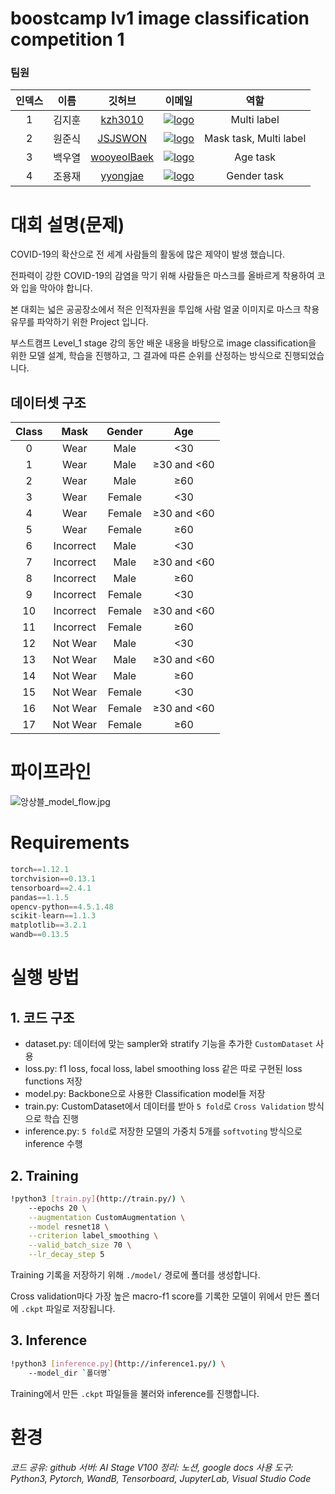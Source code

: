 # boostcamp lv1 image classification competition 1

### 팀원
| 인덱스 |  이름 | 깃허브 | 이메일 | 역할 |
|:--:|:----:|:----:|:----:|:----:|
| 1  | 김지훈 | <a href="https://github.com/kzh3010">kzh3010</a> | [![logo](https://img.shields.io/badge/Mail-kzh3010@gmail.com-D14836?style=flat&logo=gmail&logoColor=white)](mailto:kzh3010@gmail.com) | Multi label
| 2  | 원준식 | <a href="https://github.com/JSJSWON">JSJSWON</a> | [![logo](https://img.shields.io/badge/Mail-jswonjswon@gmail.com-D14836?style=flat&logo=gmail&logoColor=white)](mailto:jswonjswon@gmail.com) | Mask task, Multi label
| 3  | 백우열 | <a href="https://github.com/wooyeolBaek">wooyeolBaek</a> | [![logo](https://img.shields.io/badge/Mail-dwybaek7@gmail.com-D14836?style=flat&logo=gmail&logoColor=white)](mailto:dwybaek7@gmail.com) | Age task
| 4  | 조용재 | <a href="https://github.com/yyongjae">yyongjae</a> | [![logo](https://img.shields.io/badge/Mail-dydwo706@gmail.com-D14836?style=flat&logo=gmail&logoColor=white)](mailto:dydwo706@gmail.com) | Gender task


# 대회 설명(문제)

COVID-19의 확산으로 전 세계 사람들의 활동에 많은 제약이 발생 했습니다.

전파력이 강한 COVID-19의 감염을 막기 위해 사람들은 마스크를 올바르게 착용하여 코와 입을 막아야 합니다.  

본 대회는 넓은 공공장소에서 적은 인적자원을 투입해 사람 얼굴 이미지로 마스크 착용 유무를 파악하기 위한 Project 입니다.

부스트캠프 Level_1 stage 강의 동안 배운 내용을 바탕으로 image classification을 위한 모델 설계, 학습을 진행하고, 그 결과에 따른 순위를 산정하는 방식으로 진행되었습니다.

## 데이터셋 구조
| Class | Mask | Gender | Age |
|:---:|:---:|:---:|:----:|
| 0 | Wear | Male | <30 | 
| 1 | Wear | Male | ≥30 and <60 | 
| 2 | Wear | Male | ≥60  |
| 3 | Wear | Female | <30 |
| 4 | Wear | Female | ≥30 and <60 | 
| 5 | Wear | Female | ≥60 |
| 6 | Incorrect | Male | <30 |
| 7 | Incorrect | Male | ≥30 and <60 | 
| 8 | Incorrect | Male | ≥60 |
| 9 | Incorrect | Female | <30 |
| 10 | Incorrect | Female | ≥30 and <60 | 
| 11 | Incorrect | Female | ≥60 |
| 12 | Not Wear | Male | <30 |
| 13 | Not Wear | Male | ≥30 and <60 | 
| 14 | Not Wear | Male | ≥60 |
| 15 | Not Wear | Female | <30 |
| 16 | Not Wear | Female | ≥30 and <60 | 
| 17 | Not Wear | Female | ≥60 |


# 파이프라인

![앙상블_model_flow.jpg](https://s3-us-west-2.amazonaws.com/secure.notion-static.com/a2c5cf6f-6a86-4edc-a551-f40951bebd48/%E1%84%8B%E1%85%A1%E1%86%BC%E1%84%89%E1%85%A1%E1%86%BC%E1%84%87%E1%85%B3%E1%86%AF_model_flow.jpg)

# Requirements

```python
torch==1.12.1
torchvision==0.13.1
tensorboard==2.4.1
pandas==1.1.5
opencv-python==4.5.1.48
scikit-learn==1.1.3
matplotlib==3.2.1
wandb==0.13.5
```

# 실행 방법

## 1. 코드 구조

- dataset.py: 데이터에 맞는 sampler와 stratify 기능을 추가한 `CustomDataset` 사용
- loss.py: f1 loss, focal loss, label smoothing loss 같은 따로 구현된 loss functions 저장
- model.py: Backbone으로 사용한 Classification model들 저장
- train.py: CustomDataset에서 데이터를 받아 `5 fold`로 `Cross Validation` 방식으로 학습 진행
- inference.py: `5 fold`로 저장한 모델의 가중치 5개를 `softvoting` 방식으로 inference 수행

## 2. Training

```bash
!python3 [train.py](http://train.py/) \
	--epochs 20 \
	--augmentation CustomAugmentation \
	--model resnet18 \
	--criterion label_smoothing \
	--valid_batch_size 70 \
	--lr_decay_step 5
```

Training 기록을 저장하기 위해 `./model/` 경로에 폴더를 생성합니다.

Cross validation마다 가장 높은 macro-f1 score를 기록한 모델이 위에서 만든 폴더에 `.ckpt` 파일로 저장됩니다.


## 3. Inference

```bash
!python3 [inference.py](http://inference1.py/) \
	--model_dir `폴더명`
```

Training에서 만든 `.ckpt` 파일들을 불러와 inference를 진행합니다.

# 환경

*코드 공유: github*
*서버: AI Stage V100*
*정리: 노션, google docs*
*사용 도구: Python3, Pytorch, WandB, Tensorboard, JupyterLab, Visual Studio Code*
